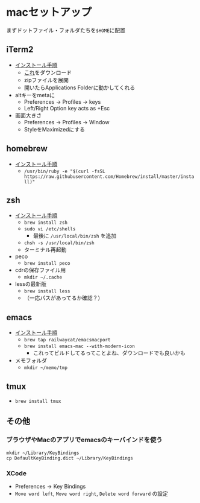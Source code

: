 # macセットアップ

まずドットファイル・フォルダたちを`$HOME`に配置

## iTerm2
- [インストール手順](https://qiita.com/iwaseasahi/items/301e1f3b18aa49990763)
  - [これ](https://iterm2.com/)をダウンロード
  - zipファイルを展開
  - 開いたらApplications Folderに動かしてくれる
- altキーをmetaに
  - Preferences -> Profiles -> keys
  - Left/Right Option key acts as +Esc
- 画面大きさ
  - Preferences -> Profiles -> Window
  - StyleをMaximizedにする

## homebrew

- [インストール手順](https://brew.sh/index_ja)
  - `/usr/bin/ruby -e "$(curl -fsSL https://raw.githubusercontent.com/Homebrew/install/master/install)"`

## zsh

- [インストール手順](https://qiita.com/iwaseasahi/items/a2b00b65ebd06785b443)
  - `brew install zsh`
  - `sudo vi /etc/shells`
    - 最後に `/usr/local/bin/zsh` を追加
  - `chsh -s /usr/local/bin/zsh`
  - ターミナル再起動
- peco
  - `brew install peco`
- cdrの保存ファイル用
  - `mkdir ~/.cache`
- lessの最新版
  - `brew install less`
  - （一応パスがあってるか確認？）

## emacs

- [インストール手順](https://qiita.com/hnw/items/d7d71dfcfecff80ad8f1)
  - `brew tap railwaycat/emacsmacport`
  - `brew install emacs-mac --with-modern-icon`
    - これってビルドしてるってことよね、ダウンロードでも良いかも
- メモフォルダ
  - `mkdir ~/memo/tmp`

## tmux

- `brew install tmux`

## その他

### ブラウザやMacのアプリでemacsのキーバインドを使う

```
mkdir ~/Library/KeyBindings
cp DefaultKeyBinding.dict ~/Library/KeyBindings
```

### XCode

- Preferences -> Key Bindings
- `Move word left`, `Move word right`, `Delete word forward` の設定